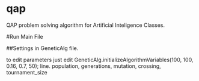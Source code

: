 # qap
QAP problem solving algorithm for Artificial Inteligence Classes.

#Run Main File

##Settings in GeneticAlg file. 
 
to edit parameters just edit GeneticAlg.initializeAlgorithmVariables(100, 100, 0.16, 0.7, 50); line.
population, generations, mutation, crossing, tournament_size
